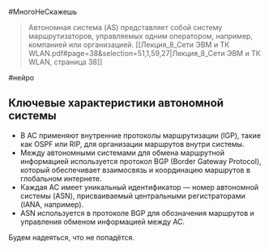 #МногоНеСкажешь 

> Автономная система (AS) представляет собой систему маршрутизаторов, управляемых одним оператором, например, компанией или организацией.
[[Лекция_8_Сети ЭВМ и ТК WLAN.pdf#page=38&selection=51,1,59,27|Лекция_8_Сети ЭВМ и ТК WLAN, страница 38]]

#нейро 
## Ключевые характеристики автономной системы
- В АС применяют внутренние протоколы маршрутизации (IGP), такие как OSPF или RIP, для организации маршрутов внутри системы.
- Между автономными системами для обмена маршрутной информацией используется протокол BGP (Border Gateway Protocol), который обеспечивает взаимосвязь и координацию маршрутов в глобальном интернете.
- Каждая АС имеет уникальный идентификатор — номер автономной системы (ASN), присваиваемый центральными регистраторами (IANA, например).
- ASN используется в протоколе BGP для обозначения маршрутов и управления обменом информацией между АС.

Будем надеяться, что не попадётся.